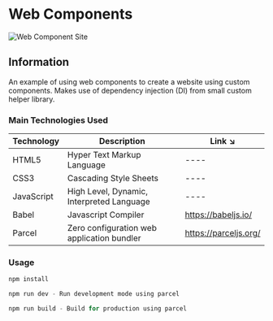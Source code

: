 # Web Components

![Web Component Site](/src/images/webcomponents.gif)

## Information

An example of using web components to create a website using custom components. Makes use of dependency injection (DI) from small custom helper library.

### Main Technologies Used

| Technology | Description                                | Link ↘️               |
| ---------- | ------------------------------------------ | --------------------- |
| HTML5      | Hyper Text Markup Language                 | ----                  |
| CSS3       | Cascading Style Sheets                     | ----                  |
| JavaScript | High Level, Dynamic, Interpreted Language  | ----                  |
| Babel      | Javascript Compiler                        | https://babeljs.io/   |
| Parcel     | Zero configuration web application bundler | https://parceljs.org/ |

### Usage

```javascript
npm install

npm run dev - Run development mode using parcel

npm run build - Build for production using parcel
```
